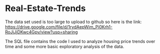 # Real-Estate-Trends

The data set used is too large to upload to github so here is the link:
https://drive.google.com/file/d/1rydAepWim_Pi0Krh1-RoJjJjDKwc4Gpv/view?usp=sharing

The SQL file contains the code I used to analyze housing price trends over time and some more basic exploratory analysis of the data.
